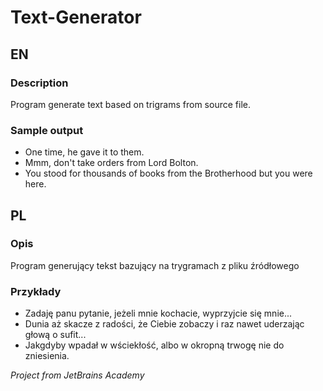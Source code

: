 # Text-Generator

## EN
### Description
Program generate text based on trigrams from source file.
### Sample output
* One time, he gave it to them.
* Mmm, don't take orders from Lord Bolton.
* You stood for thousands of books from the Brotherhood but you were here.

## PL
### Opis
Program generujący tekst bazujący na trygramach z pliku źródłowego
### Przykłady
* Zadaję panu pytanie, jeżeli mnie kochacie, wyprzyjcie się mnie...
* Dunia aż skacze z radości, że Ciebie zobaczy i raz nawet uderzając głową o sufit...
* Jakgdyby wpadał w wściekłość, albo w okropną trwogę nie do zniesienia.

*Project from JetBrains Academy*
